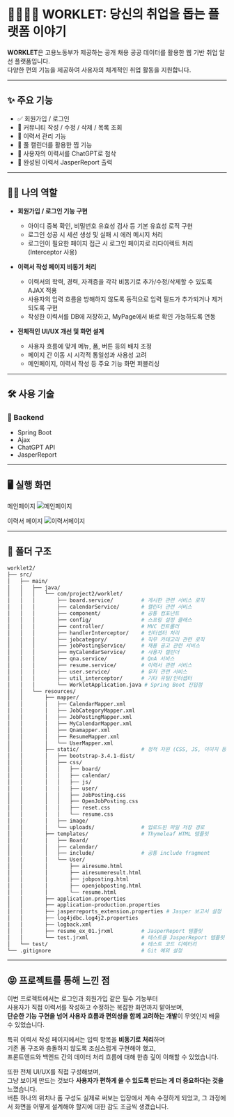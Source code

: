 # 👨‍👩‍👧‍👦 WORKLET: 당신의 취업을 돕는 플랫폼 이야기

**WORKLET**은 고용노동부가 제공하는 공개 채용 공공 데이터를 활용한 웹 기반 취업 알선 플랫폼입니다.  
다양한 편의 기능을 제공하여 사용자의 체계적인 취업 활동을 지원합니다.

---

## ✨ 주요 기능

- ✅ 회원가입 / 로그인  
- 📝 커뮤니티 작성 / 수정 / 삭제 / 목록 조회  
- 🪪 이력서 관리 기능  
- 📅 풀 캘린더를 활용한 찜 기능  
- 🤖 사용자의 이력서를 ChatGPT로 첨삭  
- 📂 완성된 이력서 JasperReport 출력  

---

## 🧑‍💻 나의 역할

- **회원가입 / 로그인 기능 구현**
  - 아이디 중복 확인, 비밀번호 유효성 검사 등 기본 유효성 로직 구현
  - 로그인 성공 시 세션 생성 및 실패 시 에러 메시지 처리
  - 로그인이 필요한 페이지 접근 시 로그인 페이지로 리다이렉트 처리 (Interceptor 사용)

- **이력서 작성 페이지 비동기 처리**
  - 이력서의 학력, 경력, 자격증을 각각 비동기로 추가/수정/삭제할 수 있도록 AJAX 적용
  - 사용자의 입력 흐름을 방해하지 않도록 동적으로 입력 필드가 추가되거나 제거되도록 구현
  - 작성한 이력서를 DB에 저장하고, MyPage에서 바로 확인 가능하도록 연동

- **전체적인 UI/UX 개선 및 화면 설계**
  - 사용자 흐름에 맞게 메뉴, 폼, 버튼 등의 배치 조정
  - 페이지 간 이동 시 시각적 통일성과 사용성 고려
  - 메인페이지, 이력서 작성 등 주요 기능 화면 퍼블리싱


---

## 🛠 사용 기술

### 🔸 Backend
- Spring Boot
- Ajax
- ChatGPT API
- JasperReport

---
## 🖥️ 실행 화면
메인페이지
<img src="https://private-user-images.githubusercontent.com/219836557/466441593-5ce6d81c-f811-428c-8807-9a334589ee71.png?jwt=eyJhbGciOiJIUzI1NiIsInR5cCI6IkpXVCJ9.eyJpc3MiOiJnaXRodWIuY29tIiwiYXVkIjoicmF3LmdpdGh1YnVzZXJjb250ZW50LmNvbSIsImtleSI6ImtleTUiLCJleHAiOjE3NTI1NzU3NTcsIm5iZiI6MTc1MjU3NTQ1NywicGF0aCI6Ii8yMTk4MzY1NTcvNDY2NDQxNTkzLTVjZTZkODFjLWY4MTEtNDI4Yy04ODA3LTlhMzM0NTg5ZWU3MS5wbmc_WC1BbXotQWxnb3JpdGhtPUFXUzQtSE1BQy1TSEEyNTYmWC1BbXotQ3JlZGVudGlhbD1BS0lBVkNPRFlMU0E1M1BRSzRaQSUyRjIwMjUwNzE1JTJGdXMtZWFzdC0xJTJGczMlMkZhd3M0X3JlcXVlc3QmWC1BbXotRGF0ZT0yMDI1MDcxNVQxMDMwNTdaJlgtQW16LUV4cGlyZXM9MzAwJlgtQW16LVNpZ25hdHVyZT1kNWZiZjhkYTVkM2FhYTk5ZGVkZWQ4ZDA1NzQ0ZWE2M2JkZmFkMGE4M2IzZWY1ZTgzMmI3ZjE2OGM2OTA3ZWM2JlgtQW16LVNpZ25lZEhlYWRlcnM9aG9zdCJ9.e-u6gIPd_95kSGPoJ0tlVkgq3luaqpFCo_5jXbf-cqo" alt="메인페이지">

이력서 페이지
<img src="https://private-user-images.githubusercontent.com/219836557/466444018-3101fd79-1e3e-4e09-9579-43bb500ac1e1.png?jwt=eyJhbGciOiJIUzI1NiIsInR5cCI6IkpXVCJ9.eyJpc3MiOiJnaXRodWIuY29tIiwiYXVkIjoicmF3LmdpdGh1YnVzZXJjb250ZW50LmNvbSIsImtleSI6ImtleTUiLCJleHAiOjE3NTI1NzYxMTcsIm5iZiI6MTc1MjU3NTgxNywicGF0aCI6Ii8yMTk4MzY1NTcvNDY2NDQ0MDE4LTMxMDFmZDc5LTFlM2UtNGUwOS05NTc5LTQzYmI1MDBhYzFlMS5wbmc_WC1BbXotQWxnb3JpdGhtPUFXUzQtSE1BQy1TSEEyNTYmWC1BbXotQ3JlZGVudGlhbD1BS0lBVkNPRFlMU0E1M1BRSzRaQSUyRjIwMjUwNzE1JTJGdXMtZWFzdC0xJTJGczMlMkZhd3M0X3JlcXVlc3QmWC1BbXotRGF0ZT0yMDI1MDcxNVQxMDM2NTdaJlgtQW16LUV4cGlyZXM9MzAwJlgtQW16LVNpZ25hdHVyZT1kMTM2ZmYzNjEzMjBmMzQyZGE5MTI4ZDliMWU3NDZkNTc0OTIxYWFiYjRmZDA3MzU5ZTVmMWQ1ZDg2NTYzNjY1JlgtQW16LVNpZ25lZEhlYWRlcnM9aG9zdCJ9.ucVEjzlrC71V9EuBjjDrb0QBBt0Lpl_YixuCgcGwWbA" alt="이력서페이지">

---

## 📁 폴더 구조

```bash
worklet2/
├── src/
│   ├── main/
│   │   ├── java/
│   │   │   └── com/project2/worklet/
│   │   │       ├── board.service/         # 게시판 관련 서비스 로직
│   │   │       ├── calendarService/       # 캘린더 관련 서비스
│   │   │       ├── component/             # 공통 컴포넌트
│   │   │       ├── config/                # 스프링 설정 클래스
│   │   │       ├── controller/            # MVC 컨트롤러
│   │   │       ├── handlerInterceptor/    # 인터셉터 처리
│   │   │       ├── jobcategory/           # 직무 카테고리 관련 로직
│   │   │       ├── jobPostingService/     # 채용 공고 관련 서비스
│   │   │       ├── myCalendarService/     # 사용자 캘린더
│   │   │       ├── qna.service/           # QnA 서비스
│   │   │       ├── resume.service/        # 이력서 관련 서비스
│   │   │       ├── user.service/          # 유저 관련 서비스
│   │   │       ├── util_interceptor/      # 기타 유틸/인터셉터
│   │   │       └── WorkletApplication.java # Spring Boot 진입점
│   │   └── resources/
│   │       ├── mapper/                   
│   │       │   ├── CalendarMapper.xml
│   │       │   ├── JobCategoryMapper.xml
│   │       │   ├── JobPostingMapper.xml
│   │       │   ├── MyCalendarMapper.xml
│   │       │   ├── Qnamapper.xml
│   │       │   ├── ResumeMapper.xml
│   │       │   └── UserMapper.xml
│   │       ├── static/                    # 정적 자원 (CSS, JS, 이미지 등)
│   │       │   ├── bootstrap-3.4.1-dist/ 
│   │       │   ├── css/
│   │       │   │   ├── board/
│   │       │   │   ├── calendar/
│   │       │   │   ├── js/
│   │       │   │   ├── user/
│   │       │   │   ├── JobPosting.css
│   │       │   │   ├── OpenJobPosting.css
│   │       │   │   ├── reset.css
│   │       │   │   └── resume.css
│   │       │   ├── image/                 
│   │       │   └── uploads/               # 업로드된 파일 저장 경로
│   │       ├── templates/                 # Thymeleaf HTML 템플릿
│   │       │   ├── Board/
│   │       │   ├── calendar/
│   │       │   ├── include/               # 공통 include fragment
│   │       │   └── User/
│   │       │       ├── airesume.html
│   │       │       ├── airesumeresult.html
│   │       │       ├── jobposting.html
│   │       │       ├── openjobposting.html
│   │       │       └── resume.html
│   │       ├── application.properties     
│   │       ├── application-production.properties
│   │       ├── jasperreports_extension.properties # Jasper 보고서 설정
│   │       ├── log4jdbc.log4j2.properties 
│   │       ├── logback.xml                
│   │       ├── resume_ex_01.jrxml         # JasperReport 템플릿
│   │       └── test.jrxml                 # 테스트용 JasperReport 템플릿
│   └── test/                              # 테스트 코드 디렉터리
└── .gitignore                             # Git 예외 설정
```
---

## 😝 프로젝트를 통해 느낀 점

이번 프로젝트에서는 로그인과 회원가입 같은 필수 기능부터  
사용자가 직접 이력서를 작성하고 수정하는 복잡한 화면까지 맡아보며,  
**단순한 기능 구현을 넘어 사용자 흐름과 편의성을 함께 고려하는 개발**이 무엇인지 배울 수 있었습니다.

특히 이력서 작성 페이지에서는 입력 항목을 **비동기로 처리**하며  
기존 폼 구조와 충돌하지 않도록 조심스럽게 구현해야 했고,  
프론트엔드와 백엔드 간의 데이터 처리 흐름에 대해 한층 깊이 이해할 수 있었습니다.

또한 전체 UI/UX를 직접 구성해보며,  
그냥 보이게 만드는 것보다 **사용자가 편하게 쓸 수 있도록 만드는 게 더 중요하다는 것을** 느꼈습니다.  
버튼 하나의 위치나 폼 구성도 실제로 써보는 입장에서 계속 수정하게 되었고, 그 과정에서 화면을 어떻게 설계해야 할지에 대한 감도 조금씩 생겼습니다.


